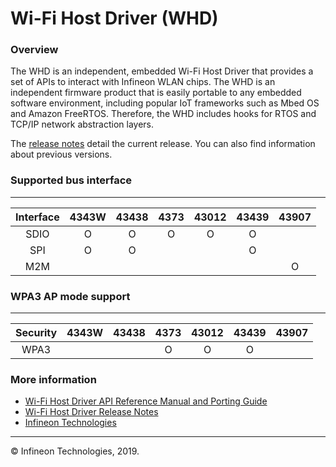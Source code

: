 # Wi-Fi Host Driver (WHD)

### Overview
The WHD is an independent, embedded Wi-Fi Host Driver that provides a set of APIs to interact with Infineon WLAN chips. The WHD is an independent firmware product that is easily portable to any embedded software environment, including popular IoT frameworks such as Mbed OS and Amazon FreeRTOS. Therefore, the WHD includes hooks for RTOS and TCP/IP network abstraction layers.

The [release notes](./RELEASE.md) detail the current release. You can also find information about previous versions.

### Supported bus interface
---------------------------------------------------
|  Interface  |4343W|43438|4373 |43012|43439|43907|
|:-----------:|:---:|:---:|:---:|:---:|:---:|:---:|
|  SDIO       |  O  |  O  |  O  |  O  |  O  |     |
|  SPI        |  O  |  O  |     |     |  O  |     |
|  M2M        |     |     |     |     |     |  O  |

### WPA3 AP mode support
---------------------------------------------------
|  Security   |4343W|43438|4373 |43012|43439|43907|
|:-----------:|:---:|:---:|:---:|:---:|:---:|:---:|
|  WPA3       |     |     |  O  |  O  |  O  |     |

### More information
* [Wi-Fi Host Driver API Reference Manual and Porting Guide](https://cypresssemiconductorco.github.io/wifi-host-driver/html/index.html)
* [Wi-Fi Host Driver Release Notes](./RELEASE.md)
* [Infineon Technologies](http://www.infineon.com)

---
© Infineon Technologies, 2019.
